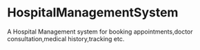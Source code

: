 # HospitalManagementSystem
A Hospital Management system for booking appointments,doctor consultation,medical history,tracking etc.
